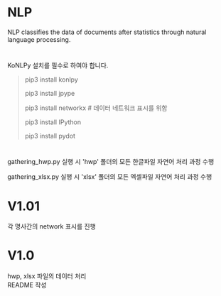 # NLP

NLP classifies the data of documents after statistics through natural language processing.
#
KoNLPy 설치를 필수로 하여야 합니다.

> pip3 install konlpy
>
> pip3 install jpype
>
> pip3 install networkx # 데이터 네트워크 표시를 위함 
>
> pip3 install IPython
>
> pip3 install pydot

#

gathering_hwp.py 실행 시 'hwp' 폴더의 모든 한글파일 자연어 처리 과정 수행

gathering_xlsx.py 실행 시 'xlsx' 폴더의 모든 엑셀파일 자연어 처리 과정 수행

#

# V1.01

각 명사간의 network 표시를 진행

# V1.0
hwp, xlsx 파일의 데이터 처리  
README 작성  